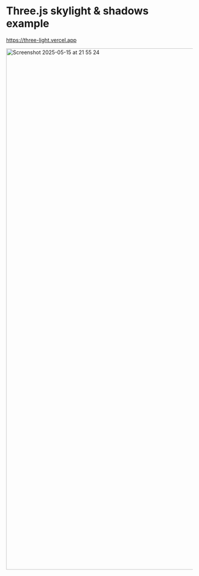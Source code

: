 # Three.js skylight & shadows example

https://three-light.vercel.app

[<img width="1403" alt="Screenshot 2025-05-15 at 21 55 24" src="https://github.com/user-attachments/assets/3c09d623-c7a1-49de-846b-bc2e8634b5c3" />](https://three-light.vercel.app)
